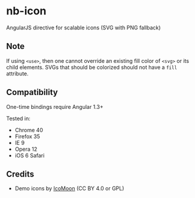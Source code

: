 # nb-icon

AngularJS directive for scalable icons (SVG with PNG fallback)

## Note

If using `<use>`, then one cannot override an existing fill color of `<svg>` or its child elements. SVGs that should be colorized should not have a `fill` attribute.

## Compatibility

One-time bindings require Angular 1.3+

Tested in:

* Chrome 40
* Firefox 35
* IE 9
* Opera 12
* iOS 6 Safari

## Credits

* Demo icons by [IcoMoon](https://icomoon.io) (CC BY 4.0 or GPL)
